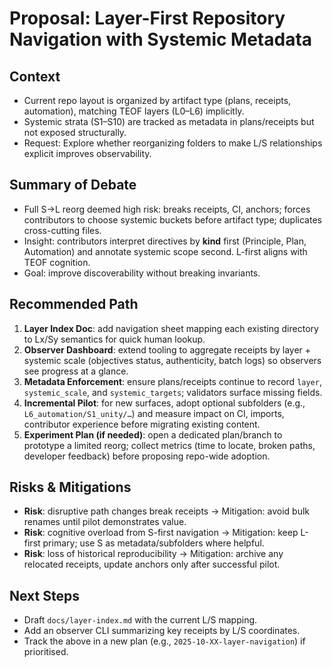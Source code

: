 # Proposal: Layer-First Repository Navigation with Systemic Metadata

## Context
- Current repo layout is organized by artifact type (plans, receipts, automation), matching TEOF layers (L0–L6) implicitly.
- Systemic strata (S1–S10) are tracked as metadata in plans/receipts but not exposed structurally.
- Request: Explore whether reorganizing folders to make L/S relationships explicit improves observability.

## Summary of Debate
- Full S→L reorg deemed high risk: breaks receipts, CI, anchors; forces contributors to choose systemic buckets before artifact type; duplicates cross-cutting files.
- Insight: contributors interpret directives by **kind** first (Principle, Plan, Automation) and annotate systemic scope second. L-first aligns with TEOF cognition.
- Goal: improve discoverability without breaking invariants.

## Recommended Path
1. **Layer Index Doc**: add navigation sheet mapping each existing directory to Lx/Sy semantics for quick human lookup.
2. **Observer Dashboard**: extend tooling to aggregate receipts by layer + systemic scale (objectives status, authenticity, batch logs) so observers see progress at a glance.
3. **Metadata Enforcement**: ensure plans/receipts continue to record `layer`, `systemic_scale`, and `systemic_targets`; validators surface missing fields.
4. **Incremental Pilot**: for new surfaces, adopt optional subfolders (e.g., `L6_automation/S1_unity/…`) and measure impact on CI, imports, contributor experience before migrating existing content.
5. **Experiment Plan (if needed)**: open a dedicated plan/branch to prototype a limited reorg; collect metrics (time to locate, broken paths, developer feedback) before proposing repo-wide adoption.

## Risks & Mitigations
- **Risk**: disruptive path changes break receipts → Mitigation: avoid bulk renames until pilot demonstrates value.
- **Risk**: cognitive overload from S-first navigation → Mitigation: keep L-first primary; use S as metadata/subfolders where helpful.
- **Risk**: loss of historical reproducibility → Mitigation: archive any relocated receipts, update anchors only after successful pilot.

## Next Steps
- Draft `docs/layer-index.md` with the current L/S mapping.
- Add an observer CLI summarizing key receipts by L/S coordinates.
- Track the above in a new plan (e.g., `2025-10-XX-layer-navigation`) if prioritised.
